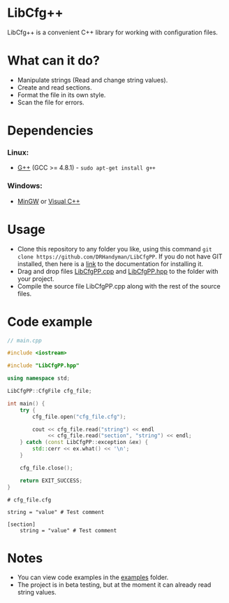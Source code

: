 # LibCfg++
LibCfg++ is a convenient C++ library for working with configuration files.
# What can it do?
* Manipulate strings (Read and change string values).
* Create and read sections.
* Format the file in its own style.
* Scan the file for errors.
# Dependencies
### Linux:
* [G++](https://gcc.gnu.org/projects/cxx-status.html#cxx11) (GCC >= 4.8.1) - ```sudo apt-get install g++```
### Windows:
* [MinGW](https://sourceforge.net/projects/mingw/) or [Visual C++](https://docs.microsoft.com/en-us/cpp/windows/latest-supported-vc-redist?view=msvc-170)
# Usage
* Clone this repository to any folder you like, using this command ```git clone https://github.com/DRHandyman/LibCfgPP```. If you do not have GIT installed, then here is a [link](https://github.com/git-guides/install-git) to the documentation for installing it.
* Drag and drop files [LibCfgPP.cpp](https://github.com/DRHandyman/LibCfgPP/blob/main/LibCfgPP.cpp) and [LibCfgPP.hpp](https://github.com/DRHandyman/LibCfgPP/blob/main/LibCfgPP.hpp) to the folder with your project.
* Compile the source file LibCfgPP.cpp along with the rest of the source files.
# Code example
```cpp
// main.cpp

#include <iostream>

#include "LibCfgPP.hpp"

using namespace std;

LibCfgPP::CfgFile cfg_file;

int main() {
    try {
        cfg_file.open("cfg_file.cfg");

        cout << cfg_file.read("string") << endl
             << cfg_file.read("section", "string") << endl;
    } catch (const LibCfgPP::exception &ex) {
        std::cerr << ex.what() << '\n';
    }

    cfg_file.close();

    return EXIT_SUCCESS;
}
```
```
# cfg_file.cfg

string = "value" # Test comment
 
[section]
    string = "value" # Test comment
```
# Notes
* You can view code examples in the [examples](https://github.com/DRHandyman/LibCfgPP/tree/main/examples) folder.
* The project is in beta testing, but at the moment it can already read string values.
